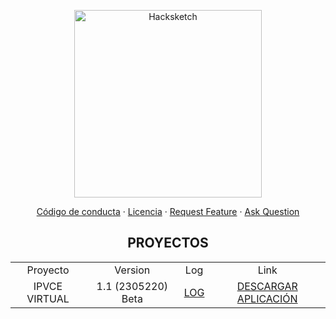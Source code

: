 <p align="center">
 <img width="300px" src="https://sketchdev.000webhostapp.com/img/logo.png" align="center" alt="Hacksketch" /></p>

<p align="center">
 <a href="https://github.com/MrJayrus/Hacksketch/raw/7d8ca4466dade8e3f72228771cfd1314c7e2fef5/code_of_conduct.md">Código de conducta</a>
 ·
 <a href="https://github.com/MrJayrus/Hacksketch/edit/main/license.md">Licencia</a>
 ·
 <a href="https://github.com/anuraghazra/github-readme-stats/issues/new/choose">Request Feature</a>
 ·
 <a href="https://github.com/Mrjayrus/Hacksketch/discussions">Ask Question</a>
</p>
<h2 align="center">PROYECTOS </h2>
<table>
  <tr>
    <td align="center">Proyecto</td>
    <td align="center">Version</td>
    <td align="center">Log</td>
    <td align="center">Link</td>
  </tr>
  <tr>
    <td align="center">IPVCE VIRTUAL</td>
    <td align="center">1.1 (2305220) Beta</td>
    <td align="center"><a href="https://github.com/MrJayrus/Hacksketch/blob/7d8ca4466dade8e3f72228771cfd1314c7e2fef5/ipvce_virtual_log.md">LOG</a></td>
    <td align="center"><a href="https://github.com/MrJayrus/Hacksketch/raw/3b59e50051b99fc8f1b87a516645419752131d98/ipvce.apk">DESCARGAR APLICACIÓN</a></td>
  </tr>
</table>
